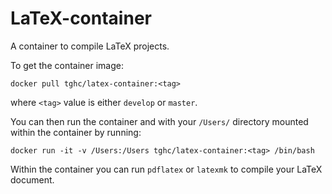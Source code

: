LaTeX-container
===============

A container to compile LaTeX projects.

To get the container image:

```
docker pull tghc/latex-container:<tag>
```

where `<tag>` value is either `develop` or `master`.

You can then run the container and with your `/Users/` directory mounted within
the container by running:

```
docker run -it -v /Users:/Users tghc/latex-container:<tag> /bin/bash
```

Within the container you can run `pdflatex` or `latexmk` to compile your LaTeX
document.
